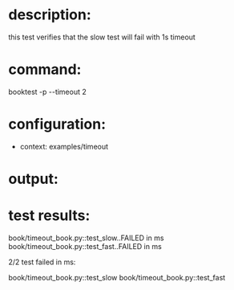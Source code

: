# description:

this test verifies that the slow test will fail with 1s timeout

# command:

booktest -p --timeout 2

# configuration:

 * context: examples/timeout

# output:


# test results:

  book/timeout_book.py::test_slow..FAILED in <number> ms
  book/timeout_book.py::test_fast..FAILED in <number> ms

2/2 test failed in <number> ms:

  book/timeout_book.py::test_slow
  book/timeout_book.py::test_fast


